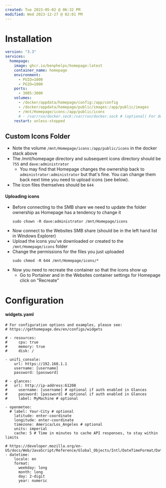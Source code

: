```yaml
---
created: Tue 2023-05-02 @ 06:32 PM
modified: Wed 2023-12-27 @ 02:01 PM
---
```



# Installation

```yaml
version: "3.3"
services:
  homepage:
    image: ghcr.io/benphelps/homepage:latest
    container_name: homepage
    environment:
      - PUID=1000
      - PGID=1000
    ports:
      - 3005:3000
    volumes:
      - /docker/appdata/homepage/config:/app/config
      - /docker/appdata/homepage/public/images:/app/public/images
      - /mnt/Homepage/icons:/app/public/icons
      # - /var/run/docker.sock:/var/run/docker.sock # (optional) For docker integration
    restart: unless-stopped
```


## Custom Icons Folder
- Note the volume `/mnt/Homepage/icons:/app/public/icons` in the docker stack above
- The /mnt/homepage directory and subsequent icons directory should be `755` and `dave:administrator`
	- You may find that Homepage changes the ownership back to `administrator:administrator` but that's fine. You can change them back next time you need to upload icons (see below).
- The icon files themselves should be `644`

#### Uploading icons
- Before connecting to the SMB share we need to update the folder ownership as Homepage has a tendency to change it
	```
	sudo chown -R dave:administrator /mnt/Homepage/icons
	```
- Now connect to the Websites SMB share (should be in the left hand list in Windows Explorer)
- Upload the icons you've downloaded or created to the `/mnt/Homepage/icons` folder
- Change the permissions for the files you just uploaded
	```
	sudo chmod -R 644 /mnt/Homepage/icons/*
	```
- Now you need to recreate the container so that the icons show up
	- Go to Portainer and in the Websites container settings for Homepage click on "Recreate"


# Configuration #

#### widgets.yaml ####

```
# For configuration options and examples, please see:
# https://gethomepage.dev/en/configs/widgets

# - resources:
#     cpu: true
#     memory: true
#     disk: /

- unifi_console:
    url: https://192.168.1.1
    username: [username]
    password: [password]

# - glances:
#   url: http://ip-address:61208
#     username: [username] # optional if auth enabled in Glances
#     password: [password] # optional if auth enabled in Glances
#     label: MyMachine # optional

- openmeteo:
  # label: Your-City # optional
    latitude: enter-coordinate
    longitude: enter-coordinate
    timezone: America/Los_Angeles # optional
    units: imperial
    cache: 5 # Time in minutes to cache API responses, to stay within limits

# https://developer.mozilla.org/en-US/docs/Web/JavaScript/Reference/Global_Objects/Intl/DateTimeFormat/DateTimeFormat
- datetime:
    locale: en
    format:
      weekday: long
      month: long
      day: 2-digit
      year: numeric
```

